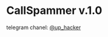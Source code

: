 <html>
  <body>
<h1>CallSpammer v.1.0</h1>
<p>telegram chanel: <a href="https://t.me/up_hacker">@up_hacker</a><p>
    </body>
<html>
